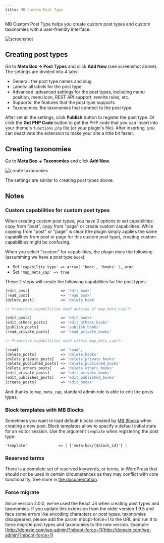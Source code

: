 ```yaml
---
title: MB Custom Post Type
---
```


MB Custom Post Type helps you create custom post types and custom taxonomies with a user-friendly interface.

![screenshot](https://i.imgur.com/hppj98e.png)

## Creating post types

Go to **Meta Box &rarr; Post Types** and click **Add New** (see screenshot above). The settings are divided into 4 tabs:

- General: the post type names and slug
- Labels: all labels for the post type
- Advanced: advanced settings for the post types, including menu position, menu icon, REST API support, rewrite rules, etc.
- Supports: the features that the post type supports
- Taxonomies: the taxonomies that connect to the post type

After set all the settings, click **Publish** button to register the post type. Or click the **Get PHP Code** button to get the PHP code that you can insert into your theme's `functions.php` file (or your plugin's file). After inserting, you can deactivate the extension to make your site a little bit faster.

## Creating taxonomies

Go to **Meta Box &rarr; Taxonomies** and click **Add New**.

![create taxonomies](https://i.imgur.com/yy7wy9w.png)

The settings are similar to creating post types above.

## Notes

### Custom capabilities for custom post types

When creating custom post types, you have 3 options to set capabilities: copy from "post", copy from "page" or create custom capabilities. While copying from "post" or "page" is clear (the plugin simply applies the same capabilities from post or page for this custom post type), creating custom capabilities might be confusing.

When you select "custom" for capabilities, the plugin does the following (assumming we have a post type `book`):

- Set `'capability_type' => array( 'book', 'books' ),`, and
- Set `'map_meta_cap' => true`

These 2 steps will create the following capabilities for the post types:

```php
[edit_post]              => 'edit_book'
[read_post]              => 'read_book'
[delete_post]            => 'delete_book'

// Primitive capabilities used outside of map_meta_cap():

[edit_posts]             => 'edit_books'
[edit_others_posts]      => 'edit_others_books'
[publish_posts]          => 'publish_books'
[read_private_posts]     => 'read_private_books'

// Primitive capabilities used within map_meta_cap():

[read]                   => 'read',
[delete_posts]           => 'delete_books'
[delete_private_posts]   => 'delete_private_books'
[delete_published_posts] => 'delete_published_books'
[delete_others_posts]    => 'delete_others_books'
[edit_private_posts]     => 'edit_private_books'
[edit_published_posts]   => 'edit_published_books'
[create_posts]           => 'edit_books'
```

And thanks to `map_meta_cap`, standard admin role is able to edit the posts types.

### Block templates with MB Blocks

Sometimes you want to load default blocks created by [MB Blocks](https://metabox.io/plugins/mb-blocks/) when creating a new post. Block templates allow to specify a default initial state for an editor session. Use the argument `template` when registering the post type:

`'template'              => [
    ['meta-box/{$block_id}']
]`

### Reserved terms

There is a complete set of reserved keywords, or terms, in WordPress that should not be used in certain circumstances as they may conflict with core functionality. See more in [the documentation](https://codex.wordpress.org/Reserved_Terms).

### Force migrate

Since version 2.0.0, we've used the React JS when creating post types and taxonomies. If you update this extension from the older version 1.9.5 and face some errors like encoding characters or post types, taxonomies disappeared, please add the param mbcpt-force=1 to the URL and run it to force migrate post types and taxonomies to the new version. Example: [http://domain.com/wp-admin/?mbcpt-force=1](http://domain.com/wp-admin/?mbcpt-force=1)
